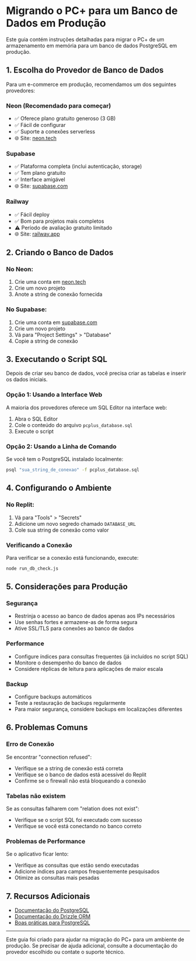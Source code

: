 # Migrando o PC+ para um Banco de Dados em Produção

Este guia contém instruções detalhadas para migrar o PC+ de um armazenamento em memória para um banco de dados PostgreSQL em produção.

## 1. Escolha do Provedor de Banco de Dados

Para um e-commerce em produção, recomendamos um dos seguintes provedores:

### Neon (Recomendado para começar)
- ✅ Oferece plano gratuito generoso (3 GB)
- ✅ Fácil de configurar
- ✅ Suporte a conexões serverless
- 🌐 Site: [neon.tech](https://neon.tech)

### Supabase
- ✅ Plataforma completa (inclui autenticação, storage)
- ✅ Tem plano gratuito
- ✅ Interface amigável
- 🌐 Site: [supabase.com](https://supabase.com)

### Railway
- ✅ Fácil deploy
- ✅ Bom para projetos mais completos
- ⚠️ Período de avaliação gratuito limitado
- 🌐 Site: [railway.app](https://railway.app)

## 2. Criando o Banco de Dados

### No Neon:

1. Crie uma conta em [neon.tech](https://neon.tech)
2. Crie um novo projeto
3. Anote a string de conexão fornecida

### No Supabase:

1. Crie uma conta em [supabase.com](https://supabase.com)
2. Crie um novo projeto
3. Vá para "Project Settings" > "Database"
4. Copie a string de conexão

## 3. Executando o Script SQL

Depois de criar seu banco de dados, você precisa criar as tabelas e inserir os dados iniciais.

### Opção 1: Usando a Interface Web

A maioria dos provedores oferece um SQL Editor na interface web:

1. Abra o SQL Editor
2. Cole o conteúdo do arquivo `pcplus_database.sql`
3. Execute o script

### Opção 2: Usando a Linha de Comando

Se você tem o PostgreSQL instalado localmente:

```bash
psql "sua_string_de_conexao" -f pcplus_database.sql
```

## 4. Configurando o Ambiente

### No Replit:

1. Vá para "Tools" > "Secrets"
2. Adicione um novo segredo chamado `DATABASE_URL`
3. Cole sua string de conexão como valor

### Verificando a Conexão

Para verificar se a conexão está funcionando, execute:

```bash
node run_db_check.js
```

## 5. Considerações para Produção

### Segurança

- Restrinja o acesso ao banco de dados apenas aos IPs necessários
- Use senhas fortes e armazene-as de forma segura
- Ative SSL/TLS para conexões ao banco de dados

### Performance

- Configure índices para consultas frequentes (já incluídos no script SQL)
- Monitore o desempenho do banco de dados
- Considere réplicas de leitura para aplicações de maior escala

### Backup

- Configure backups automáticos
- Teste a restauração de backups regularmente
- Para maior segurança, considere backups em localizações diferentes

## 6. Problemas Comuns

### Erro de Conexão

Se encontrar "connection refused":
- Verifique se a string de conexão está correta
- Verifique se o banco de dados está acessível do Replit
- Confirme se o firewall não está bloqueando a conexão

### Tabelas não existem

Se as consultas falharem com "relation does not exist":
- Verifique se o script SQL foi executado com sucesso
- Verifique se você está conectando no banco correto

### Problemas de Performance

Se o aplicativo ficar lento:
- Verifique as consultas que estão sendo executadas
- Adicione índices para campos frequentemente pesquisados
- Otimize as consultas mais pesadas

## 7. Recursos Adicionais

- [Documentação do PostgreSQL](https://www.postgresql.org/docs/)
- [Documentação do Drizzle ORM](https://orm.drizzle.team/docs/overview)
- [Boas práticas para PostgreSQL](https://wiki.postgresql.org/wiki/Performance_Optimization)

---

Este guia foi criado para ajudar na migração do PC+ para um ambiente de produção. Se precisar de ajuda adicional, consulte a documentação do provedor escolhido ou contate o suporte técnico.